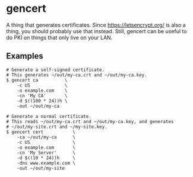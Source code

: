 # gencert

A thing that generates certificates. Since https://letsencrypt.org/ is
also a thing, you should probably use that instead. Still, gencert can
be useful to do PKI on things that only live on your LAN.

## Examples

```shell
# Generate a self-signed certificate.
# This generates ~/out/my-ca.crt and ~/out/my-ca.key.
$ gencert ca          \
    -c US             \
    -o example.com    \
    -cn 'My CA'       \
    -d $((100 * 24))h \
    -out ~/out/my-ca

# Generate a normal certificate.
# This reads ~/out/my-ca.crt and ~/out/my-ca.key, and generates
# ~/out/my-site.crt and ~/my-site.key.
$ gencert cert           \
    -ca ~/out/my-ca      \
    -c US                \
    -o example.com       \
    -cn 'My Server'      \
    -d $((10 * 24))h     \
    -dns www.example.com \
    -out ~/out/my-site
```
